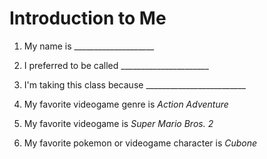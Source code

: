 # Introduction to Me

1. My name is ____________________

1. I preferred to be called ______________________

1. I'm taking this class because _________________________

1. My favorite videogame genre is *Action Adventure*

1. My favorite videogame is *Super Mario Bros. 2*

1. My favorite pokemon or videogame character is *Cubone*
